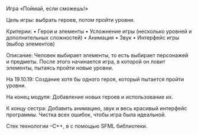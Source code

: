Игра «Поймай, если сможешь!»

Цель игры: выбрать  героев, потом пройти уровни.

Критерии:
•	Герои и элементы
•	Усложнение игры (несколько уровней и дополнительных сложностей)
•	Анимация
•	Звук
•	Интерфейс  игры (выбор элементов)

Описание: Человек выбирает элементы, то есть выбирает персонажей и предметы. После этого начинается игра, в которой он ловит элементы, пытаясь пройти новые уровни.

На 19.10.19: Создание хотя бы одного героя, который пытается пройти уровни.

На конец модуля: Добавление новых героев и использование их.

К концу сестра: Добавить анимацию, звук и весь красивый интерфейс программы. Чистка всех ошибок, чтобы игра была идеальной.

Стек технологии –С++, в 
с помощью SFML библиотеки. 
